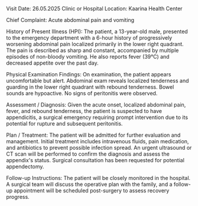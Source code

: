  Visit Date: 26.05.2025
Clinic or Hospital Location: Kaarina Health Center

Chief Complaint: Acute abdominal pain and vomiting

History of Present Illness (HPI): The patient, a 13-year-old male, presented to the emergency department with a 6-hour history of progressively worsening abdominal pain localized primarily in the lower right quadrant. The pain is described as sharp and constant, accompanied by multiple episodes of non-bloody vomiting. He also reports fever (39°C) and decreased appetite over the past day.

Physical Examination Findings: On examination, the patient appears uncomfortable but alert. Abdominal exam reveals localized tenderness and guarding in the lower right quadrant with rebound tenderness. Bowel sounds are hypoactive. No signs of peritonitis were observed.

Assessment / Diagnosis: Given the acute onset, localized abdominal pain, fever, and rebound tenderness, the patient is suspected to have appendicitis, a surgical emergency requiring prompt intervention due to its potential for rupture and subsequent peritonitis.

Plan / Treatment: The patient will be admitted for further evaluation and management. Initial treatment includes intravenous fluids, pain medication, and antibiotics to prevent possible infection spread. An urgent ultrasound or CT scan will be performed to confirm the diagnosis and assess the appendix's status. Surgical consultation has been requested for potential appendectomy.

Follow-up Instructions: The patient will be closely monitored in the hospital. A surgical team will discuss the operative plan with the family, and a follow-up appointment will be scheduled post-surgery to assess recovery progress.